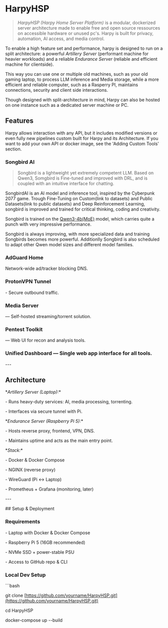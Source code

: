 # HarpyHSP

> *HarpyHSP (Harpy Home Server Platform)* is a modular, dockerized server architecture made to enable free and open source ressources on accessible hardware or unused pc's. Harpy is built for privacy, automation, AI access, and media control.

To enable a high feature set and performance, harpy is designed to run on a split architecture: a powerful _Artillery Server_ (performant machine for heavier workloads) and a reliable _Endurance Server_ (reliable and efficient machine for clientside).

This way you can use one or multiple old machines, such as your old gaming laptop, to process LLM inference and Media storage, while a more efficient and reliable computer, such as a Rasperry PI, maintains connections, security and client side interactions.

Though designed with split-architecture in mind, Harpy can also be hosted on one instance such as a dedicated server machine or PC.

## Features
Harpy allows interaction with any API, but it includes modified versions or even fully new pipelines custom built for Harpy and its Architecture. If you want to add your own API or docker image, see the 'Adding Custom Tools' section.

### Songbird AI

>Songbird is a lightweight yet extremely competent LLM. Based on Qwen3, Somgbird is Fine-tuned and improved with DRL, and is coupled with an intuitive interface for chatting.

SongbirdAI is an AI model and inference tool, inspired by the Cyberpunk 2077 game. Trough Fine-Tuning on Custom(link to datasets) and Public Datasets(link to public datasets) and Deep Reinforcement Learning, songbird is improved and trained for critical thinking, coding and creativity. 

Songbird is trained on the [Qwen3-4b(MoE)](https://github.com/QwenLM/Qwen3?tab=readme-ov-file#qwen3) model, which carries quite a punch with very impressive performance. 

Songbird is always improving, with more specialized data and training Songbirds becomes more powerful. Additionlly Songbird is also scheduled to adapt other Qwen model sizes and different model families.

### AdGuard Home

Network-wide ad/tracker blocking DNS.

### ProtonVPN Tunnel

\- Secure outbound traffic.

### Media Server

— Self-hosted streaming/torrent solution.

### Pentest Toolkit

— Web UI for recon and analysis tools.

### Unified Dashboard — Single web app interface for all tools.

\---

## Architecture

\*_Artillery Server (Laptop):_\*

\- Runs heavy-duty services: AI, media processing, torrenting.

\- Interfaces via secure tunnel with Pi.

\*_Endurance Server (Raspberry Pi 5):_\*

\- Hosts reverse proxy, frontend, VPN, DNS.

\- Maintains uptime and acts as the main entry point.

\*_Stack:_\*

\- Docker & Docker Compose

\- NGINX (reverse proxy)

\- WireGuard (Pi ↔ Laptop)

\- Prometheus + Grafana (monitoring, later)

\---

\## Setup & Deployment

### Requirements

\- Laptop with Docker & Docker Compose

\- Raspberry Pi 5 (16GB recommended)

\- NVMe SSD + power-stable PSU

\- Access to GitHub repo & CLI

### Local Dev Setup

\`\`\`bash

git clone [https://github.com/yourname/HarpyHSP.git](https://github.com/yourname/HarpyHSP.git)

cd HarpyHSP

docker-compose up --build
